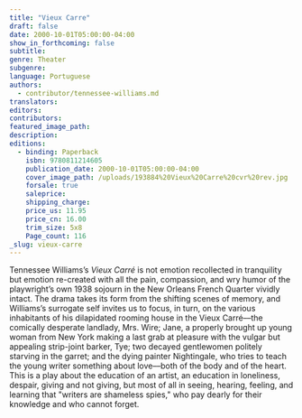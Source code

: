 ```yaml
---
title: "Vieux Carre"
draft: false
date: 2000-10-01T05:00:00-04:00
show_in_forthcoming: false
subtitle:
genre: Theater
subgenre:
language: Portuguese
authors:
  - contributor/tennessee-williams.md
translators:
editors:
contributors:
featured_image_path:
description:
editions:
  - binding: Paperback
    isbn: 9780811214605
    publication_date: 2000-10-01T05:00:00-04:00
    cover_image_path: /uploads/193884%20Vieux%20Carre%20cvr%20rev.jpg
    forsale: true
    saleprice:
    shipping_charge:
    price_us: 11.95
    price_cn: 16.00
    trim_size: 5x8
    Page_count: 116
_slug: vieux-carre
---
```


Tennessee Williams’s _Vieux Carré_ is not emotion recollected in tranquility but emotion re-created with all the pain, compassion, and wry humor of the playwright’s own 1938 sojourn in the New Orleans French Quarter vividly intact. The drama takes its form from the shifting scenes of memory, and Williams’s surrogate self invites us to focus, in turn, on the various inhabitants of his dilapidated rooming house in the Vieux Carré––the comically desperate landlady, Mrs. Wire; Jane, a properly brought up young woman from New York making a last grab at pleasure with the vulgar but appealing strip-joint barker, Tye; two decayed gentlewomen politely starving in the garret; and the dying painter Nightingale, who tries to teach the young writer something about love––both of the body and of the heart. This is a play about the education of an artist, an education in loneliness, despair, giving and not giving, but most of all in seeing, hearing, feeling, and learning that "writers are shameless spies," who pay dearly for their knowledge and who cannot forget.

